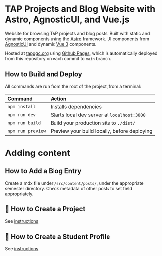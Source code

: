 
# TAP Projects and Blog Website with Astro, AgnosticUI, and Vue.js

Website for browsing TAP projects and blog posts. Built with static and dynamic components using the [Astro](https://astro.build/) framework. UI components from [AgnosticUI](https://agnosticui.com/) and dynamic [Vue 3](https://vuejs.org/) components.

Hosted at [tapggc.org](https://tapggc.org) using [Github Pages](https://pages.github.com), which is automatically deployed from this repository on each commit to `main` branch.

## How to Build and Deploy

All commands are run from the root of the project, from a terminal:

| Command           | Action                                       |
|:----------------  |:-------------------------------------------- |
| `npm install`     | Installs dependencies                        |
| `npm run dev`     | Starts local dev server at `localhost:3000`  |
| `npm run build`   | Build your production site to `./dist/`      |
| `npm run preview` | Preview your build locally, before deploying |

# Adding content

## How to Add a Blog Entry

Create a mdx file under `/src/content/posts/`, under the appropriate semester directory. Check metadata of other posts to set field appropriately. 

## 👀 How to Create a Project

See [instructions](docs/projects/README.md)

## 👀 How to Create a Student Profile

See [instructions](docs/student-profiles/README.md)